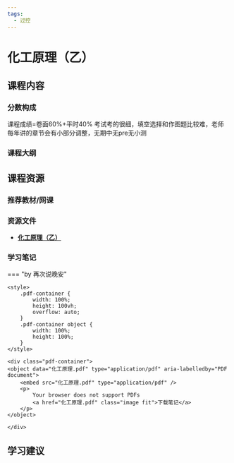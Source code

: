 ```yaml
---
tags:
  - 过控
---
```


# 化工原理（乙）

## 课程内容

### 分数构成

课程成绩=卷面60%+平时40%  考试考的很细，填空选择和作图题比较难，老师每年讲的章节会有小部分调整，无期中无pre无小测

### 课程大纲





## 课程资源

### 推荐教材/网课

### 资源文件

- [**化工原理（乙）**](https://pan.baidu.com/s/1Ur8IX1afvybg4aU1cbhWRA?pwd=hqg6) 

### 学习笔记

=== "by 再次说晚安"

    <style>
        .pdf-container {
            width: 100%;
            height: 100vh;
            overflow: auto;
        }
        .pdf-container object {
            width: 100%;
            height: 100%;
        }
    </style>

    <div class="pdf-container">
    <object data="化工原理.pdf" type="application/pdf" aria-labelledby="PDF document">
        <embed src="化工原理.pdf" type="application/pdf" />
        <p>
            Your browser does not support PDFs
            <a href="化工原理.pdf" class="image fit">下载笔记</a>
        </p>
    </object>

    </div>

## 学习建议

